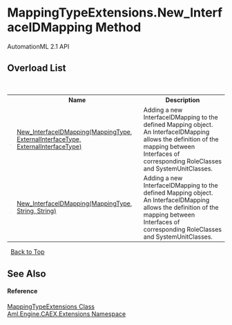 # MappingTypeExtensions.New_InterfaceIDMapping Method 
AutomationML 2.1 API 


## Overload List
&nbsp;<table><tr><th></th><th>Name</th><th>Description</th></tr><tr><td>![Public method](media/pubmethod.gif "Public method")![Static member](media/static.gif "Static member")</td><td><a href="M_Aml_Engine_CAEX_Extensions_MappingTypeExtensions_New_InterfaceIDMapping">New_InterfaceIDMapping(MappingType, ExternalInterfaceType, ExternalInterfaceType)</a></td><td>
Adding a new InterfaceIDMapping to the defined Mapping object. An InterfaceIDMapping allows the definition of the mapping between Interfaces of corresponding RoleClasses and SystemUnitClasses.</td></tr><tr><td>![Public method](media/pubmethod.gif "Public method")![Static member](media/static.gif "Static member")</td><td><a href="M_Aml_Engine_CAEX_Extensions_MappingTypeExtensions_New_InterfaceIDMapping_1">New_InterfaceIDMapping(MappingType, String, String)</a></td><td>
Adding a new InterfaceIDMapping to the defined Mapping object. An InterfaceIDMapping allows the definition of the mapping between Interfaces of corresponding RoleClasses and SystemUnitClasses.</td></tr></table>&nbsp;
<a href="#mappingtypeextensions.new_interfaceidmapping-method">Back to Top</a>

## See Also


#### Reference
<a href="T_Aml_Engine_CAEX_Extensions_MappingTypeExtensions">MappingTypeExtensions Class</a><br /><a href="N_Aml_Engine_CAEX_Extensions">Aml.Engine.CAEX.Extensions Namespace</a><br />